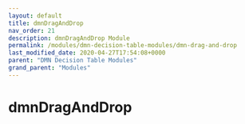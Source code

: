 ```yaml
---
layout: default
title: dmnDragAndDrop 
nav_order: 21
description: dmnDragAndDrop Module
permalink: /modules/dmn-decision-table-modules/dmn-drag-and-drop
last_modified_date: 2020-04-27T17:54:08+0000
parent: "DMN Decision Table Modules"
grand_parent: "Modules"
---
```


# dmnDragAndDrop